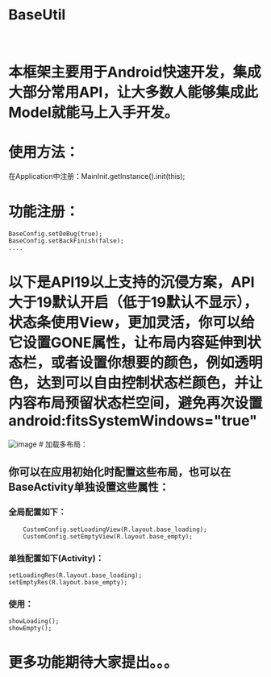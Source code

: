 # BaseUtil
 
# 本框架主要用于Android快速开发，集成大部分常用API，让大多数人能够集成此Model就能马上入手开发。
# 使用方法：
在Application中注册：MainInit.getInstance().init(this);
# 功能注册：
```
BaseConfig.setDeBug(true);
BaseConfig.setBackFinish(false);
....
```
# 以下是API19以上支持的沉侵方案，API大于19默认开启（低于19默认不显示），状态条使用View，更加灵活，你可以给它设置GONE属性，让布局内容延伸到状态栏，或者设置你想要的颜色，例如透明色，达到可以自由控制状态栏颜色，并让内容布局预留状态栏空间，避免再次设置android:fitsSystemWindows="true"
![image](https://github.com/zhangzhichaolove/BaseUtil/blob/master/image/home.png) 
# 加载多布局：
## 你可以在应用初始化时配置这些布局，也可以在BaseActivity单独设置这些属性：
### 全局配置如下：
```
    CustomConfig.setLoadingView(R.layout.base_loading);
    CustomConfig.setEmptyView(R.layout.base_empty);
```
### 单独配置如下(Activity)：
```
setLoadingRes(R.layout.base_loading);
setEmptyRes(R.layout.base_empty);
```
### 使用：
```
showLoading();
showEmpty();
```
# 更多功能期待大家提出。。。
